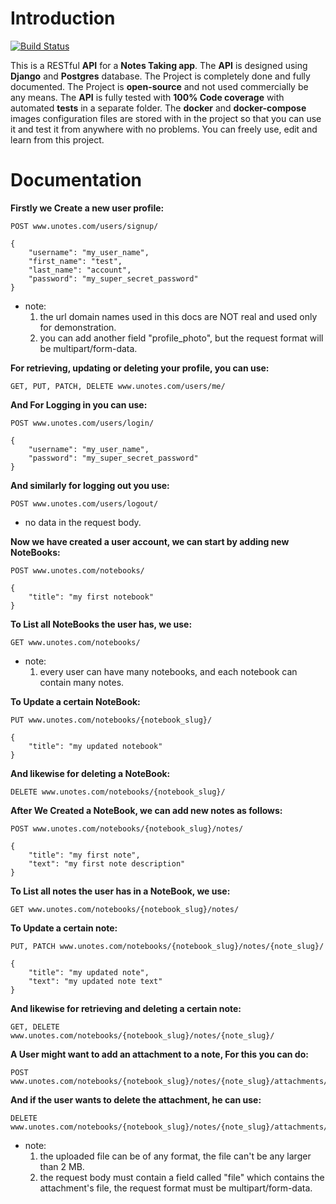 # Introduction
[![Build Status](https://travis-ci.com/ahmedemad3965/UNotes.svg??branch=master)](https://travis-ci.com/ahmedemad3965/UNotes)

This is a RESTful **API** for a **Notes Taking app**.
The **API** is designed using **Django** and **Postgres** database.
The Project is completely done and fully documented.
The Project is **open-source** and not used commercially be any means.
The **API** is fully tested with **100% Code coverage** with automated **tests** in a separate folder.
The **docker** and **docker-compose** images configuration files are stored with in the project so that you can use it and test it from anywhere with no problems.
You can freely use, edit and learn from this project.

# Documentation

**Firstly we Create a new user profile:**

    POST www.unotes.com/users/signup/
    
    {
        "username": "my_user_name",
        "first_name": "test",
        "last_name": "account",
        "password": "my_super_secret_password"
    }

* note: 
    1. the url domain names used in this docs are NOT real and used only for demonstration.
    2. you can add another field "profile_photo", but the request format will be multipart/form-data.



**For retrieving, updating or deleting your profile, you can use:**

    GET, PUT, PATCH, DELETE www.unotes.com/users/me/


**And For Logging in you can use:**

    POST www.unotes.com/users/login/

    {
        "username": "my_user_name",
        "password": "my_super_secret_password"
    }


**And similarly for logging out you use:**

    POST www.unotes.com/users/logout/

* no data in the request body.


**Now we have created a user account, we can start by adding new NoteBooks:**

    POST www.unotes.com/notebooks/
    
    {
        "title": "my first notebook"
    }

**To List all NoteBooks the user has, we use:**

    GET www.unotes.com/notebooks/


* note: 
   1. every user can have many notebooks, and each notebook can contain many notes.

**To Update a certain NoteBook:**

    PUT www.unotes.com/notebooks/{notebook_slug}/

    {
        "title": "my updated notebook"
    }

**And likewise for deleting a NoteBook:**

    DELETE www.unotes.com/notebooks/{notebook_slug}/


**After We Created a NoteBook, we can add new notes as follows:**

    POST www.unotes.com/notebooks/{notebook_slug}/notes/
    
    {
        "title": "my first note",
        "text": "my first note description"
    }

**To List all notes the user has in a NoteBook, we use:**

    GET www.unotes.com/notebooks/{notebook_slug}/notes/


**To Update a certain note:**

    PUT, PATCH www.unotes.com/notebooks/{notebook_slug}/notes/{note_slug}/

    {
        "title": "my updated note",
        "text": "my updated note text"
    }


**And likewise for retrieving and deleting a certain note:**

    GET, DELETE www.unotes.com/notebooks/{notebook_slug}/notes/{note_slug}/

**A User might want to add an attachment to a note, For this you can do:**

    POST www.unotes.com/notebooks/{notebook_slug}/notes/{note_slug}/attachments/

**And if the user wants to delete the attachment, he can use:**
    
    DELETE www.unotes.com/notebooks/{notebook_slug}/notes/{note_slug}/attachments/{attachment_slug}

* note: 
    1. the uploaded file can be of any format, the file can't be any larger than 2 MB.
    2. the request body must contain a field called "file" which contains the attachment's file, the request format must be multipart/form-data.
